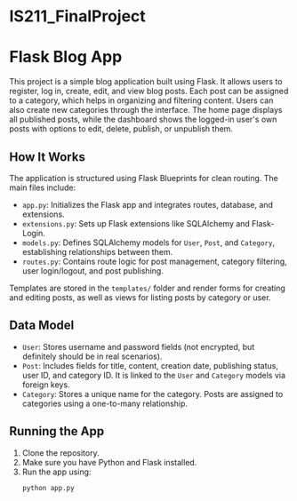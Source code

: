 # IS211_FinalProject

# Flask Blog App

This project is a simple blog application built using Flask. It allows users to register, log in, create, edit, and view blog posts. Each post can be assigned to a category, which helps in organizing and filtering content. Users can also create new categories through the interface. The home page displays all published posts, while the dashboard shows the logged-in user's own posts with options to edit, delete, publish, or unpublish them.

## How It Works

The application is structured using Flask Blueprints for clean routing. The main files include:

- `app.py`: Initializes the Flask app and integrates routes, database, and extensions.
- `extensions.py`: Sets up Flask extensions like SQLAlchemy and Flask-Login.
- `models.py`: Defines SQLAlchemy models for `User`, `Post`, and `Category`, establishing relationships between them.
- `routes.py`: Contains route logic for post management, category filtering, user login/logout, and post publishing.

Templates are stored in the `templates/` folder and render forms for creating and editing posts, as well as views for listing posts by category or user.

## Data Model

- `User`: Stores username and password fields (not encrypted, but definitely should be in real scenarios).
- `Post`: Includes fields for title, content, creation date, publishing status, user ID, and category ID. It is linked to the `User` and `Category` models via foreign keys.
- `Category`: Stores a unique name for the category. Posts are assigned to categories using a one-to-many relationship.

## Running the App

1. Clone the repository.
2. Make sure you have Python and Flask installed.
3. Run the app using:
   ```bash
   python app.py
